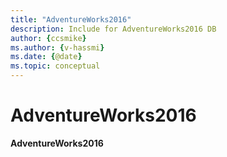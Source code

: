 ```yaml
---
title: "AdventureWorks2016"
description: Include for AdventureWorks2016 DB 
author: {ccsmike}
ms.author: {v-hassmi}
ms.date: {@date}
ms.topic: conceptual
---
```


# AdventureWorks2016

**AdventureWorks2016**